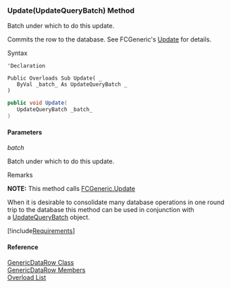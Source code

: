 ﻿### Update(UpdateQueryBatch) Method

Batch under which to do this update.

Commits the row to the database. See FCGeneric's [Update](fcSDK~FChoice.Foundation.FCGeneric~Update(GenericDataRow,UpdateQueryBatch).md) for details.

Syntax

```vbnet
'Declaration

Public Overloads Sub Update( _
   ByVal _batch_ As UpdateQueryBatch _
) 
```

```csharp
public void Update( 
   UpdateQueryBatch _batch_
)
```

#### Parameters

_batch_

Batch under which to do this update.

Remarks

**NOTE:** This method calls [FCGeneric.Update](fcSDK~FChoice.Foundation.FCGeneric~Update(GenericDataRow,UpdateQueryBatch).md)

When it is desirable to consolidate many database operations in one round trip to the database this method can be used in conjunction with a [UpdateQueryBatch](FChoice.Common~FChoice.Common.UpdateQueryBatch.md) object.

[!include[Requirements](../partials/requirements.md)]

#### Reference

[GenericDataRow Class](fcSDK~FChoice.Foundation.GenericDataRow.md)  
[GenericDataRow Members](fcSDK~FChoice.Foundation.GenericDataRow_members.md)  
[Overload List](fcSDK~FChoice.Foundation.GenericDataRow~Update.md)